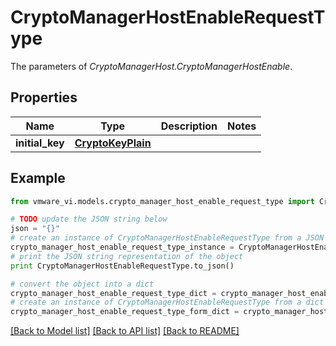 # CryptoManagerHostEnableRequestType

The parameters of *CryptoManagerHost.CryptoManagerHostEnable*. 

## Properties
Name | Type | Description | Notes
------------ | ------------- | ------------- | -------------
**initial_key** | [**CryptoKeyPlain**](CryptoKeyPlain.md) |  | 

## Example

```python
from vmware_vi.models.crypto_manager_host_enable_request_type import CryptoManagerHostEnableRequestType

# TODO update the JSON string below
json = "{}"
# create an instance of CryptoManagerHostEnableRequestType from a JSON string
crypto_manager_host_enable_request_type_instance = CryptoManagerHostEnableRequestType.from_json(json)
# print the JSON string representation of the object
print CryptoManagerHostEnableRequestType.to_json()

# convert the object into a dict
crypto_manager_host_enable_request_type_dict = crypto_manager_host_enable_request_type_instance.to_dict()
# create an instance of CryptoManagerHostEnableRequestType from a dict
crypto_manager_host_enable_request_type_form_dict = crypto_manager_host_enable_request_type.from_dict(crypto_manager_host_enable_request_type_dict)
```
[[Back to Model list]](../README.md#documentation-for-models) [[Back to API list]](../README.md#documentation-for-api-endpoints) [[Back to README]](../README.md)


